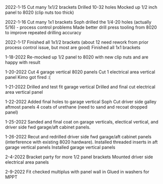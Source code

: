 2022-1-15
Cut many 1x1/2 brackets
Drilled 10-32 holes
Mocked up 1/2 inch panel to 8020 (clip nuts too thick)

2022-1-16
Cut many 1x1 brackets
Soph drilled the 1/4-20 holes (actually 5/16) - process control problems
Made better drill press tooling from 8020 to improve repeated drilling accuracy

2022-1-17
Finished all 1x1/2 brackets (about 12 need rework from prior process control issue, but most are good)
Finished all 1x1 brackets

1-18-2022
Re-mocked up 1/2 panel to 8020 with new clip nuts and are happy with result

1-20-2022
Cut 4 garage vertical 8020 panels
Cut 1 electrical area vertical panel
Kimo got fired :(

1-21-2022
Drilled and test fit garage vertical
Drilled and final cut electrical area vertical panel

1-22-2022
Added final holes to garage vertical
Soph Cut driver side galley aftmost panels
4 coats of urethane (need to sand and recoat dropped panel)

1-25-2022
Sanded and final coat on garage verticals, electical vertical, and driver side fwd garage/aft cabinet panels.

1-26-2022
Recut and redrilled driver side fwd garage/aft cabinet panels (interference with existing 8020 hardware).
Installed threaded inserts in aft garage vertical panels
Installed garage vertical panels

2-4-2022
Bracket party for more 1/2 panel brackets
Mounted driver side electrical area panels

2-9-2022
Fit checked multiplus with panel wall in
Glued in washers for MPPT